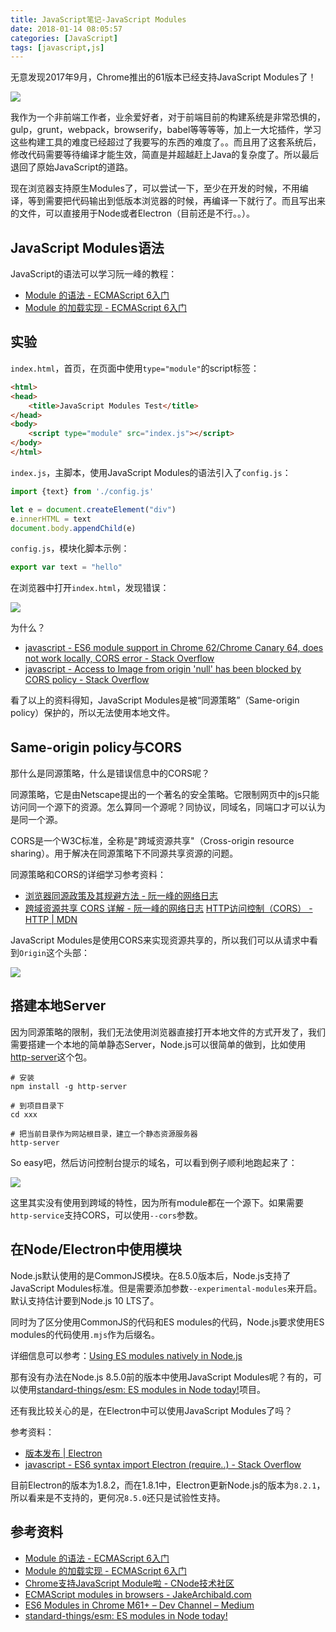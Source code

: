```yaml
---
title: JavaScript笔记-JavaScript Modules
date: 2018-01-14 08:05:57
categories: [JavaScript]
tags: [javascript,js]
---
```


无意发现2017年9月，Chrome推出的61版本已经支持JavaScript Modules了！

![](/img/js/js-modules-chrome-support.png)

我作为一个非前端工作者，业余爱好者，对于前端目前的构建系统是非常恐惧的，gulp，grunt，webpack，browserify，babel等等等等，加上一大坨插件，学习这些构建工具的难度已经超过了我要写的东西的难度了。。而且用了这套系统后，修改代码需要等待编译才能生效，简直是并超越赶上Java的复杂度了。所以最后退回了原始JavaScript的道路。

现在浏览器支持原生Modules了，可以尝试一下，至少在开发的时候，不用编译，等到需要把代码输出到低版本浏览器的时候，再编译一下就行了。而且写出来的文件，可以直接用于Node或者Electron（目前还是不行。。）。

<!-- more -->

## JavaScript Modules语法

JavaScript的语法可以学习阮一峰的教程：

- [Module 的语法 - ECMAScript 6入门](http://es6.ruanyifeng.com/#docs/module)
- [Module 的加载实现 - ECMAScript 6入门](http://es6.ruanyifeng.com/#docs/module-loader)

## 实验

`index.html`，首页，在页面中使用`type="module"`的script标签：

```html
<html>
<head>
    <title>JavaScript Modules Test</title>
</head>
<body>
    <script type="module" src="index.js"></script>
</body>
</html>
```

`index.js`，主脚本，使用JavaScript Modules的语法引入了`config.js`：

```js
import {text} from './config.js'

let e = document.createElement("div")
e.innerHTML = text
document.body.appendChild(e)
```

`config.js`，模块化脚本示例：

```js
export var text = "hello"
```

在浏览器中打开`index.html`，发现错误：

![](/img/js/js-module-file-protocol-cors.png)

为什么？

- [javascript - ES6 module support in Chrome 62/Chrome Canary 64, does not work locally, CORS error - Stack Overflow](https://stackoverflow.com/questions/46992463/es6-module-support-in-chrome-62-chrome-canary-64-does-not-work-locally-cors-er)
- [javascript - Access to Image from origin 'null' has been blocked by CORS policy - Stack Overflow](https://stackoverflow.com/questions/41965066/access-to-image-from-origin-null-has-been-blocked-by-cors-policy)

看了以上的资料得知，JavaScript Modules是被“同源策略”（Same-origin policy）保护的，所以无法使用本地文件。

## Same-origin policy与CORS

那什么是同源策略，什么是错误信息中的CORS呢？

同源策略，它是由Netscape提出的一个著名的安全策略。它限制网页中的js只能访问同一个源下的资源。怎么算同一个源呢？同协议，同域名，同端口才可以认为是同一个源。

CORS是一个W3C标准，全称是"跨域资源共享"（Cross-origin resource sharing）。用于解决在同源策略下不同源共享资源的问题。

同源策略和CORS的详细学习参考资料：

- [浏览器同源政策及其规避方法 - 阮一峰的网络日志](http://www.ruanyifeng.com/blog/2016/04/same-origin-policy.html)
- [跨域资源共享 CORS 详解 - 阮一峰的网络日志](http://www.ruanyifeng.com/blog/2016/04/cors.html)
[HTTP访问控制（CORS） - HTTP | MDN](https://developer.mozilla.org/zh-CN/docs/Web/HTTP/Access_control_CORS)

JavaScript Modules是使用CORS来实现资源共享的，所以我们可以从请求中看到`Origin`这个头部：

![](/img/js-modules-file-protocol-origin-null.png)

## 搭建本地Server

因为同源策略的限制，我们无法使用浏览器直接打开本地文件的方式开发了，我们需要搭建一个本地的简单静态Server，Node.js可以很简单的做到，比如使用[http-server](https://www.npmjs.com/package/http-server)这个包。

```
# 安装
npm install -g http-server

# 到项目目录下
cd xxx

# 把当前目录作为网站根目录，建立一个静态资源服务器
http-server
```

So easy吧，然后访问控制台提示的域名，可以看到例子顺利地跑起来了：

![](/img/js/js-modules-local-server.png)

这里其实没有使用到跨域的特性，因为所有module都在一个源下。如果需要`http-service`支持CORS，可以使用`--cors`参数。

## 在Node/Electron中使用模块

Node.js默认使用的是CommonJS模块。在8.5.0版本后，Node.js支持了JavaScript Modules标准。但是需要添加参数`--experimental-modules`来开启。默认支持估计要到Node.js 10 LTS了。

同时为了区分使用CommonJS的代码和ES modules的代码，Node.js要求使用ES modules的代码使用`.mjs`作为后缀名。

详细信息可以参考：[Using ES modules natively in Node.js](http://2ality.com/2017/09/native-esm-node.html)

那有没有办法在Node.js 8.5.0前的版本中使用JavaScript Modules呢？有的，可以使用[standard-things/esm: ES modules in Node today!](https://github.com/standard-things/esm)项目。

还有我比较关心的是，在Electron中可以使用JavaScript Modules了吗？

参考资料：
- [版本发布 | Electron](https://electronjs.org/releases)
- [javascript - ES6 syntax import Electron (require..) - Stack Overflow](https://stackoverflow.com/questions/35374353/es6-syntax-import-electron-require)

目前Electron的版本为1.8.2，而在1.8.1中，Electron更新Node.js的版本为`8.2.1`，所以看来是不支持的，更何况`8.5.0`还只是试验性支持。

## 参考资料
- [Module 的语法 - ECMAScript 6入门](http://es6.ruanyifeng.com/#docs/module)
- [Module 的加载实现 - ECMAScript 6入门](http://es6.ruanyifeng.com/#docs/module-loader)
- [Chrome支持JavaScript Module啦 - CNode技术社区](http://cnodejs.org/topic/59af63c17e43e29b0490051c)
- [ECMAScript modules in browsers - JakeArchibald.com](https://jakearchibald.com/2017/es-modules-in-browsers/)
- [ES6 Modules in Chrome M61+ – Dev Channel – Medium](https://medium.com/dev-channel/es6-modules-in-chrome-canary-m60-ba588dfb8ab7)
- [standard-things/esm: ES modules in Node today!](https://github.com/standard-things/esm)